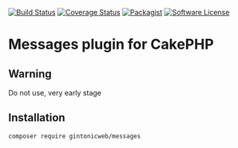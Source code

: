 [![Build Status](https://travis-ci.org/gintonicweb/messages.svg)](https://travis-ci.org/gintonicweb/messages)
[![Coverage Status](https://coveralls.io/repos/gintonicweb/messages/badge.svg?branch=master&service=github)](https://coveralls.io/github/gintonicweb/messages?branch=master)
[![Packagist](https://img.shields.io/packagist/dt/gintonicweb/messages.svg)]()
[![Software License](https://img.shields.io/badge/license-MIT-blue.svg)](LICENSE)

# Messages plugin for CakePHP

## Warning

Do not use, very early stage


## Installation

```
composer require gintonicweb/messages
```
